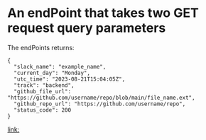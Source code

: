 # An endPoint that takes two GET request query parameters 

The endPoints returns:

```
{
  "slack_name": "example_name",
  "current_day": "Monday",
  "utc_time": "2023-08-21T15:04:05Z",
  "track": "backend",
  "github_file_url": "https://github.com/username/repo/blob/main/file_name.ext",
  "github_repo_url": "https://github.com/username/repo",
  "status_code": 200
}

```

[link: ](https://kihuni.pythonanywhere.com/api?slack_name=stephen_kihuni_muiruri&track=backend)
